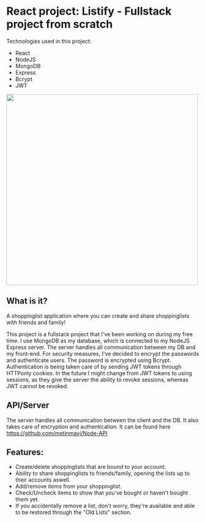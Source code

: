 # React project: Listify - Fullstack project from scratch
 Technologies used in this project:
* React
* NodeJS
* MongoDB
* Express
* Bcrypt
* JWT


<img src="https://cdn.discordapp.com/attachments/923936691906043965/935545098635206726/unknown.png" height="500px"/> 

## What is it?
A shoppinglist application where you can create and share shoppinglists with friends and family!



This project is a fullstack project that I've been working on during my free time.
I use MongoDB as my database, which is connected to my NodeJS Express server. The server handles all communication between my DB and my front-end.
For security measures, I've decided to encrypt the passwords and authenticate users. The password is encrypted using Bcrypt. Authentication is being taken care of by sending JWT tokens through HTTPonly cookies. In the future I might change from JWT tokens to using sessions, as they give the server the ability to revoke sessions, whereas JWT cannot be revoked.





## API/Server
The server handles all communication between the client and the DB. It also takes care of encryption and authentication. It can be found here
https://github.com/metinmayi/Node-API


## Features:
* Create/delete shoppinglists that are bound to your account.
* Ability to share shoppinglists to friends/family, opening the lists up to their accounts aswell.
* Add/remove items from your shoppinglist.
* Check/Uncheck items to show that you've bought or haven't bought them yet.
* If you accidentally remove a list, don't worry, they're available and able to be restored through the "Old Lists" section.
